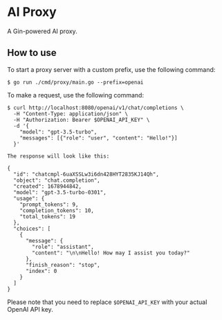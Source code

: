 # AI Proxy

A Gin-powered AI proxy.

## How to use

To start a proxy server with a custom prefix, use the following command:
```
$ go run ./cmd/proxy/main.go --prefix=openai
```

To make a request, use the following command:
```
$ curl http://localhost:8080/openai/v1/chat/completions \
  -H "Content-Type: application/json" \
  -H "Authorization: Bearer $OPENAI_API_KEY" \
  -d '{
    "model": "gpt-3.5-turbo",
    "messages": [{"role": "user", "content": "Hello!"}]
  }'

The response will look like this:

{
  "id": "chatcmpl-6uaXSSLw3i6dn428HYT2835KJ14Qh",
  "object": "chat.completion",
  "created": 1678944842,
  "model": "gpt-3.5-turbo-0301",
  "usage": {
    "prompt_tokens": 9,
    "completion_tokens": 10,
    "total_tokens": 19
  },
  "choices": [
    {
      "message": {
        "role": "assistant",
        "content": "\n\nHello! How may I assist you today?"
      },
      "finish_reason": "stop",
      "index": 0
    }
  ]
}
```
Please note that you need to replace `$OPENAI_API_KEY` with your actual OpenAI API key.
